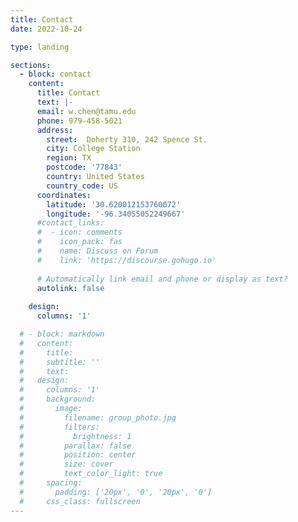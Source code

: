 ```yaml
---
title: Contact
date: 2022-10-24

type: landing

sections:
  - block: contact
    content:
      title: Contact
      text: |-
      email: w.chen@tamu.edu
      phone: 979-458-5021
      address:
        street:  Doherty 310, 242 Spence St.
        city: College Station
        region: TX
        postcode: '77843'
        country: United States
        country_code: US
      coordinates:
        latitude: '30.620012153760072'
        longitude: '-96.34055052249667'
      #contact_links:
      #  - icon: comments
      #    icon_pack: fas
      #    name: Discuss on Forum
      #    link: 'https://discourse.gohugo.io'
    
      # Automatically link email and phone or display as text?
      autolink: false
    
    design:
      columns: '1'

  # - block: markdown
  #   content:
  #     title:
  #     subtitle: ''
  #     text:
  #   design:
  #     columns: '1'
  #     background:
  #       image: 
  #         filename: group_photo.jpg
  #         filters:
  #           brightness: 1
  #         parallax: false
  #         position: center
  #         size: cover
  #         text_color_light: true
  #     spacing:
  #       padding: ['20px', '0', '20px', '0']
  #     css_class: fullscreen
---
```

